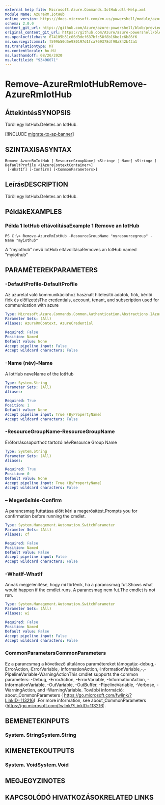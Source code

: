 ```yaml
---
external help file: Microsoft.Azure.Commands.IotHub.dll-Help.xml
Module Name: AzureRM.IotHub
online version: https://docs.microsoft.com/en-us/powershell/module/azurerm.iothub/remove-azurermiothub
schema: 2.0.0
content_git_url: https://github.com/Azure/azure-powershell/blob/preview/src/ResourceManager/IotHub/Commands.IotHub/help/Remove-AzureRmIotHub.md
original_content_git_url: https://github.com/Azure/azure-powershell/blob/preview/src/ResourceManager/IotHub/Commands.IotHub/help/Remove-AzureRmIotHub.md
ms.openlocfilehash: 674105b31c06d3def687bfc58f8b16be1c6b86f6
ms.sourcegitcommit: f599b50d5e980197d1fca769378df90a842b42a1
ms.translationtype: MT
ms.contentlocale: hu-HU
ms.lasthandoff: 08/20/2020
ms.locfileid: "93496071"
---
```

# <span data-ttu-id="29c33-101">Remove-AzureRmIotHub</span><span class="sxs-lookup"><span data-stu-id="29c33-101">Remove-AzureRmIotHub</span></span>

## <span data-ttu-id="29c33-102">Áttekintés</span><span class="sxs-lookup"><span data-stu-id="29c33-102">SYNOPSIS</span></span>
<span data-ttu-id="29c33-103">Töröl egy IotHub.</span><span class="sxs-lookup"><span data-stu-id="29c33-103">Deletes an IotHub.</span></span>

[!INCLUDE [migrate-to-az-banner](../../includes/migrate-to-az-banner.md)]

## <span data-ttu-id="29c33-104">SZINTAXISA</span><span class="sxs-lookup"><span data-stu-id="29c33-104">SYNTAX</span></span>

```
Remove-AzureRmIotHub [-ResourceGroupName] <String> [-Name] <String> [-DefaultProfile <IAzureContextContainer>]
 [-WhatIf] [-Confirm] [<CommonParameters>]
```

## <span data-ttu-id="29c33-105">Leírás</span><span class="sxs-lookup"><span data-stu-id="29c33-105">DESCRIPTION</span></span>
<span data-ttu-id="29c33-106">Töröl egy IotHub.</span><span class="sxs-lookup"><span data-stu-id="29c33-106">Deletes an IotHub.</span></span>

## <span data-ttu-id="29c33-107">Példák</span><span class="sxs-lookup"><span data-stu-id="29c33-107">EXAMPLES</span></span>

### <span data-ttu-id="29c33-108">Példa 1 IotHub eltávolítása</span><span class="sxs-lookup"><span data-stu-id="29c33-108">Example 1 Remove an IotHub</span></span>
```
PS C:\> Remove-AzureRmIotHub -ResourceGroupName "myresourcegroup" -Name "myiothub"
```

<span data-ttu-id="29c33-109">A "myiothub" nevű IotHub eltávolítása</span><span class="sxs-lookup"><span data-stu-id="29c33-109">Removes an IotHub named "myiothub"</span></span>

## <span data-ttu-id="29c33-110">PARAMÉTEREK</span><span class="sxs-lookup"><span data-stu-id="29c33-110">PARAMETERS</span></span>

### <span data-ttu-id="29c33-111">-DefaultProfile</span><span class="sxs-lookup"><span data-stu-id="29c33-111">-DefaultProfile</span></span>
<span data-ttu-id="29c33-112">Az azuretal való kommunikációhoz használt hitelesítő adatok, fiók, bérlői fiók és előfizetés</span><span class="sxs-lookup"><span data-stu-id="29c33-112">The credentials, account, tenant, and subscription used for communication with azure</span></span>

```yaml
Type: Microsoft.Azure.Commands.Common.Authentication.Abstractions.IAzureContextContainer
Parameter Sets: (All)
Aliases: AzureRmContext, AzureCredential

Required: False
Position: Named
Default value: None
Accept pipeline input: False
Accept wildcard characters: False
```

### <span data-ttu-id="29c33-113">-Name (név)</span><span class="sxs-lookup"><span data-stu-id="29c33-113">-Name</span></span>
<span data-ttu-id="29c33-114">A IotHub neve</span><span class="sxs-lookup"><span data-stu-id="29c33-114">Name of the IotHub</span></span>

```yaml
Type: System.String
Parameter Sets: (All)
Aliases:

Required: True
Position: 1
Default value: None
Accept pipeline input: True (ByPropertyName)
Accept wildcard characters: False
```

### <span data-ttu-id="29c33-115">-ResourceGroupName</span><span class="sxs-lookup"><span data-stu-id="29c33-115">-ResourceGroupName</span></span>
<span data-ttu-id="29c33-116">Erőforráscsoporthoz tartozó név</span><span class="sxs-lookup"><span data-stu-id="29c33-116">Resource Group Name</span></span>

```yaml
Type: System.String
Parameter Sets: (All)
Aliases:

Required: True
Position: 0
Default value: None
Accept pipeline input: True (ByPropertyName)
Accept wildcard characters: False
```

### <span data-ttu-id="29c33-117">– Megerősítés</span><span class="sxs-lookup"><span data-stu-id="29c33-117">-Confirm</span></span>
<span data-ttu-id="29c33-118">A parancsmag futtatása előtt kéri a megerősítést.</span><span class="sxs-lookup"><span data-stu-id="29c33-118">Prompts you for confirmation before running the cmdlet.</span></span>

```yaml
Type: System.Management.Automation.SwitchParameter
Parameter Sets: (All)
Aliases: cf

Required: False
Position: Named
Default value: False
Accept pipeline input: False
Accept wildcard characters: False
```

### <span data-ttu-id="29c33-119">-WhatIf</span><span class="sxs-lookup"><span data-stu-id="29c33-119">-WhatIf</span></span>
<span data-ttu-id="29c33-120">Annak megjelenítése, hogy mi történik, ha a parancsmag fut.</span><span class="sxs-lookup"><span data-stu-id="29c33-120">Shows what would happen if the cmdlet runs.</span></span>
<span data-ttu-id="29c33-121">A parancsmag nem fut.</span><span class="sxs-lookup"><span data-stu-id="29c33-121">The cmdlet is not run.</span></span>

```yaml
Type: System.Management.Automation.SwitchParameter
Parameter Sets: (All)
Aliases: wi

Required: False
Position: Named
Default value: False
Accept pipeline input: False
Accept wildcard characters: False
```

### <span data-ttu-id="29c33-122">CommonParameters</span><span class="sxs-lookup"><span data-stu-id="29c33-122">CommonParameters</span></span>
<span data-ttu-id="29c33-123">Ez a parancsmag a következő általános paramétereket támogatja:-debug,-ErrorAction,-ErrorVariable,-InformationAction,-InformationVariable,-,-PipelineVariable-WarningAction</span><span class="sxs-lookup"><span data-stu-id="29c33-123">This cmdlet supports the common parameters: -Debug, -ErrorAction, -ErrorVariable, -InformationAction, -InformationVariable, -OutVariable, -OutBuffer, -PipelineVariable, -Verbose, -WarningAction, and -WarningVariable.</span></span> <span data-ttu-id="29c33-124">További információ: about_CommonParameters ( https://go.microsoft.com/fwlink/?LinkID=113216) .</span><span class="sxs-lookup"><span data-stu-id="29c33-124">For more information, see about_CommonParameters (https://go.microsoft.com/fwlink/?LinkID=113216).</span></span>

## <span data-ttu-id="29c33-125">BEMENETEK</span><span class="sxs-lookup"><span data-stu-id="29c33-125">INPUTS</span></span>

### <span data-ttu-id="29c33-126">System. String</span><span class="sxs-lookup"><span data-stu-id="29c33-126">System.String</span></span>

## <span data-ttu-id="29c33-127">KIMENETEK</span><span class="sxs-lookup"><span data-stu-id="29c33-127">OUTPUTS</span></span>

### <span data-ttu-id="29c33-128">System. Void</span><span class="sxs-lookup"><span data-stu-id="29c33-128">System.Void</span></span>

## <span data-ttu-id="29c33-129">MEGJEGYZI</span><span class="sxs-lookup"><span data-stu-id="29c33-129">NOTES</span></span>

## <span data-ttu-id="29c33-130">KAPCSOLÓDÓ HIVATKOZÁSOK</span><span class="sxs-lookup"><span data-stu-id="29c33-130">RELATED LINKS</span></span>
